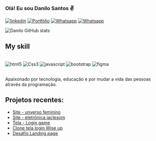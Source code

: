 

### Olá! Eu sou Danilo Santos ✌️

[![linkedin](https://img.shields.io/badge/LinkedIn-0077B5?style=for-the-badge&logo=linkedin&logoColor=white)](https://www.linkedin.com/in/daniloadscavalcante/)
[![Portfólio](https://img.shields.io/badge/Portfólio-E95420?style=for-the-badge&logo=logoColor=white)](https://daniloadscavalcante.netlify.app/)
[![Whatsapp](https://img.shields.io/badge/WhatsApp-25D366?style=for-the-badge&logo=whatsapp&logoColor=white)](http://wa.me/5511944939323)
[![Whatsapp](https://img.shields.io/badge/Gmail-D14836?style=for-the-badge&logo=gmail&logoColor=white)](mailto:daniloadscavalcante@gmail.com)

![Danilo GitHub stats](https://github-readme-stats.vercel.app/api?username=daniloadscavalcante&show_icons=true&theme=radical)

## My skill

<div style="display: inline_block"><br>
    <img align="center" alt="html5" src="https://img.shields.io/badge/HTML5-E34F26?style=for-the-badge&logo=html5&logoColor=white">
    <img align="center" alt="Css3" src="https://img.shields.io/badge/CSS3-1572B6?style=for-the-badge&logo=css3&logoColor=white">
    <img align="center" alt="javascript" src="https://img.shields.io/badge/JavaScript-323330?style=for-the-badge&logo=javascript&logoColor=F7DF1E">
    <img align="center" alt="bootstrap" src="https://img.shields.io/badge/Bootstrap-563D7C?style=for-the-badge&logo=bootstrap&logoColor=white">
    <img align="center" alt="figma" src="https://img.shields.io/badge/Figma-0AC97F?style=for-the-badge&logo=figma&logoColor=white">
</div><br>

Apaixonado por tecnologia, educação e por mudar a vida das pessoas através da programação.

## Projetos recentes:
- [Site - unverso feminino](https://www.studiouniversofeminino.com.br/)
- [Site - eletrônica jaclesom](https://eletronicajaclesom.netlify.app/)
- [Tela - Login game](https://gamesnipe.netlify.app/)
- [Clone tela login Wise up ](https://clone-wise-up.netlify.app/)
- [Desafio Landing page](https://teste-webdesign.netlify.app/)
